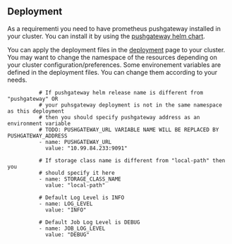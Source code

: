 ## Deployment

As a requirementi you need to have prometheus pushgateway installed in your cluster. You can install it by using the [pushgateway helm chart](https://artifacthub.io/packages/helm/prometheus-community/prometheus-pushgateway). 

You can apply the deployment files in the [deployment](deployment.yaml) page to your cluster. You may want to change the namespace of the resources depending on your cluster configuration/preferences. Some environement variables are defined in the deployment files. You can change them according to your needs.

```
          # If pushgateway helm release name is different from "pushgateway" OR 
          # your puhsgateway deployment is not in the same namespace as this deployment
          # then you should specify pushgateway address as an environment variable
          # TODO: PUSHGATEWAY_URL VARIABLE NAME WILL BE REPLACED BY PUSHGATEWAY_ADDRESS
          - name: PUSHGATEWAY_URL 
            value: "10.99.84.233:9091"

          # If storage class name is different from "local-path" then you 
          # should specify it here
          - name: STORAGE_CLASS_NAME
            value: "local-path"

          # Default Log Level is INFO
          - name: LOG_LEVEL
            value: "INFO"

          # Default Job Log Level is DEBUG
          - name: JOB_LOG_LEVEL
            value: "DEBUG"
```